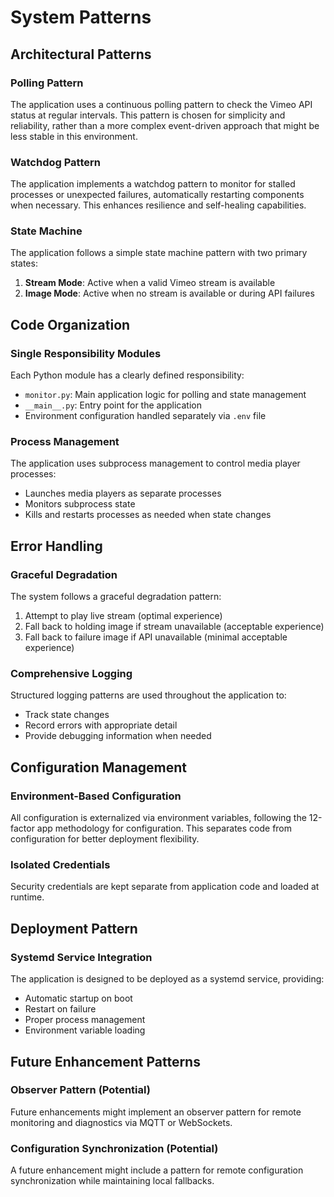 # System Patterns

## Architectural Patterns

### Polling Pattern

The application uses a continuous polling pattern to check the Vimeo API status at regular intervals. This pattern is chosen for simplicity and reliability, rather than a more complex event-driven approach that might be less stable in this environment.

### Watchdog Pattern

The application implements a watchdog pattern to monitor for stalled processes or unexpected failures, automatically restarting components when necessary. This enhances resilience and self-healing capabilities.

### State Machine

The application follows a simple state machine pattern with two primary states:

1. **Stream Mode**: Active when a valid Vimeo stream is available
2. **Image Mode**: Active when no stream is available or during API failures

## Code Organization

### Single Responsibility Modules

Each Python module has a clearly defined responsibility:

- `monitor.py`: Main application logic for polling and state management
- `__main__.py`: Entry point for the application
- Environment configuration handled separately via `.env` file

### Process Management

The application uses subprocess management to control media player processes:

- Launches media players as separate processes
- Monitors subprocess state
- Kills and restarts processes as needed when state changes

## Error Handling

### Graceful Degradation

The system follows a graceful degradation pattern:

1. Attempt to play live stream (optimal experience)
2. Fall back to holding image if stream unavailable (acceptable experience)
3. Fall back to failure image if API unavailable (minimal acceptable experience)

### Comprehensive Logging

Structured logging patterns are used throughout the application to:

- Track state changes
- Record errors with appropriate detail
- Provide debugging information when needed

## Configuration Management

### Environment-Based Configuration

All configuration is externalized via environment variables, following the 12-factor app methodology for configuration. This separates code from configuration for better deployment flexibility.

### Isolated Credentials

Security credentials are kept separate from application code and loaded at runtime.

## Deployment Pattern

### Systemd Service Integration

The application is designed to be deployed as a systemd service, providing:

- Automatic startup on boot
- Restart on failure
- Proper process management
- Environment variable loading

## Future Enhancement Patterns

### Observer Pattern (Potential)

Future enhancements might implement an observer pattern for remote monitoring and diagnostics via MQTT or WebSockets.

### Configuration Synchronization (Potential)

A future enhancement might include a pattern for remote configuration synchronization while maintaining local fallbacks.
